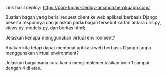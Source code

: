 Link hasil deploy: https://pbp-tugas-deploy-amanda.herokuapp.com/

Buatlah bagan yang berisi request client ke web aplikasi berbasis Django beserta responnya dan jelaskan pada bagan tersebut kaitan antara urls.py, views.py, models.py, dan berkas html;


Jelaskan kenapa menggunakan virtual environment? 


Apakah kita tetap dapat membuat aplikasi web berbasis Django tanpa menggunakan virtual environment?


Jelaskan bagaimana cara kamu mengimplementasikan poin 1 sampai dengan 4 di atas.